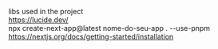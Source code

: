 libs used in the project
<br>
https://lucide.dev/
<br>
npx create-next-app@latest nome-do-seu-app . --use-pnpm
<br>
https://nextjs.org/docs/getting-started/installation